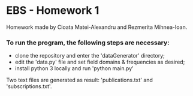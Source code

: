 # EBS - Homework 1

Homework made by Cioata Matei-Alexandru and Rezmerita Mihnea-Ioan.
### To run the program, the following steps are necessary:
- clone the repository and enter the 'dataGenerator' directory;
- edit the 'data.py' file and set field domains & frequencies as 
desired;
- install python 3 locally and run 'python main.py'

Two text files are generated as result: 'publications.txt' and 
'subscriptions.txt'.


